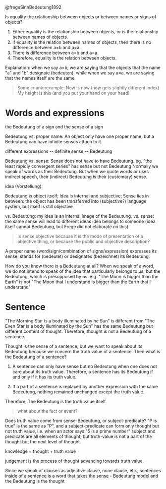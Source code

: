 @fregeSinnBedeutung1892

Is equality the relationship between objects or between names or signs of objects?

1. Either equality is the relationship between objects, or is the relationship between names of objects.
2. if equality is the relation between names of objects, then there is no difference between a=b and a=a.
3. There is difference between a=b and a=a.
4. Therefore, equality is the relation between objects.

Explanation: when we say a=b, we are saying that the objects that the name "a" and "b" designate (bedeuten), while when we say a=a, we are saying that the names itself are the same.

> Some counterexample:
> Now is now (now gets slightly different index)
> My height is this (and you put your hand on your head)

# Words and expressions

the Bedeutung of a sign and the sense of a sign

Bedeutung vs. proper name: 
An object only have one proper name, but a Bedeutung can have infinite senses attach to it.

different expressions -- definite sense -- Bedeutung

Bedeutung vs. sense: 
Sense does not have to have Bedeutung. eg. "the least rapidly convergent series" has sense but not Bedeutung 
Normally we speak of words as their Bedeutung. But when we quote words or uses indirect speech, their (indirect) Bedeutung is their (customary) sense.

idea (Vorstellung):

Bedeutung is object itself; 
Idea is internal and subjective;
Sense lies in between: the object has been transferred into (subjective?) language system, but itself is still objective

vs. Bedeutung: my idea is an internal image of the Bedeutung.
vs. sense: the same sense will lead to different ideas
idea belongs to someone
(idea itself cannot Bedeutung, but Frege did not elaborate on this)

> Is sense objective because it is the mode of presentation of a objective thing, or because the public and objective description?

A proper name (word/sign/combination of signs/expression)  expresses its sense, stands for (bedeutet) or designates (bezeichnet) its Bedeutung.

How do you know there is a Bedeutung at all?
When we speak of a word, we do not intend to speak of the idea that particularly belongs to us, but the Bedeutung, which is presupposed by us.
e.g. "The Moon is bigger than the Earth"  is not "The Moon that I understand is bigger than the Earth that I understand"

# Sentence

"The Morning Star is a body illuminated by he Sun" is different from "The Even Star is a body illuminated by the Sun" has the same Bedeutung but different content of thought.
Therefore, thought is not a Bedeutung of a sentence.

Thought is the sense of a sentence, but we want to speak about its Bedeutung because we concern the truth value of a sentence. Then what is the Bedeutung of a sentence?


1. A sentence can only have sense but no Bedeutung when one does not care about its truth value.
Therefore, a sentence has its Bedeutung if and only if it has its truth value.

2. If a part of a sentence is replaced by another expression with the same Bedeutung, nothing remained unchanged except the truth value.

Therefore, The Bedeutung is the truth value itself.

> what about the fact or event?

Does truth value come from sense-Bedeutung, or subject-predicate?
"P is true" is the same as "P", and a subject-predicate can form only thought but not truth value, i.e. when an actor says "5 is a prime number"
subject and predicate are all elements of thought, but truth-value is not a part of the thought but the next level of thought.

knowledge = thought + truth value


judgement is the process of thought advancing towards truth value.


Since we speak of clauses as adjective clause, none clause, etc., sentences inside of a sentence is a word that takes the sense - Bedeutung model and the Bedeutung is the thought
